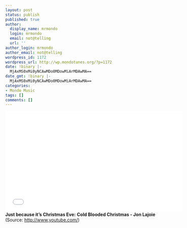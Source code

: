 ```yaml
---
layout: post
status: publish
published: true
author:
  display_name: mrmondo
  login: mrmondo
  email: not@telling
  url: ''
author_login: mrmondo
author_email: not@telling
wordpress_id: 1172
wordpress_url: http://wp.mondotunes.org/?p=1172
date: !binary |-
  MjAxMS0xMi0yNCAwMDo0MDowMiArMDAwMA==
date_gmt: !binary |-
  MjAxMS0xMi0yNCAwMDo0MDowMiArMDAwMA==
categories:
- Mondo Music
tags: []
comments: []
---
```

<iframe width="560" height="315" src="//www.youtube.com/embed/23cjXModWpA" frameborder="0"> </iframe>
<strong>Just because it&#8217;s Christmas Eve:</strong>
<strong>Cold Blooded Christmas - Jon Lajoie</strong>
<div class="attribution">(<span>Source:</span> <a href="http://www.youtube.com/">http://www.youtube.com/</a>)</div>
